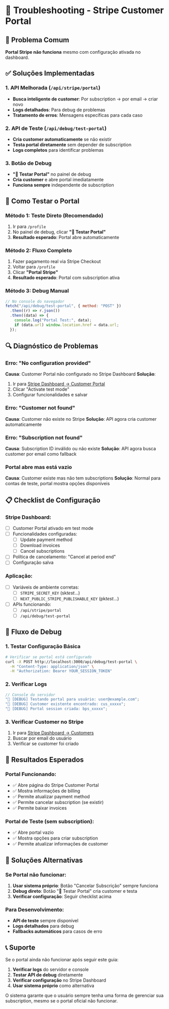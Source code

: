 # 🔧 Troubleshooting - Stripe Customer Portal

## 🎯 Problema Comum

**Portal Stripe não funciona** mesmo com configuração ativada no dashboard.

## ✅ Soluções Implementadas

### **1. API Melhorada (`/api/stripe/portal`)**

- **Busca inteligente de customer**: Por subscription → por email → criar novo
- **Logs detalhados**: Para debug de problemas
- **Tratamento de erros**: Mensagens específicas para cada caso

### **2. API de Teste (`/api/debug/test-portal`)**

- **Cria customer automaticamente** se não existir
- **Testa portal diretamente** sem depender de subscription
- **Logs completos** para identificar problemas

### **3. Botão de Debug**

- **"🔗 Testar Portal"** no painel de debug
- **Cria customer** e abre portal imediatamente
- **Funciona sempre** independente de subscription

## 🧪 Como Testar o Portal

### **Método 1: Teste Direto (Recomendado)**

1. Ir para `/profile`
2. No painel de debug, clicar **"🔗 Testar Portal"**
3. **Resultado esperado**: Portal abre automaticamente

### **Método 2: Fluxo Completo**

1. Fazer pagamento real via Stripe Checkout
2. Voltar para `/profile`
3. Clicar **"Portal Stripe"**
4. **Resultado esperado**: Portal com subscription ativa

### **Método 3: Debug Manual**

```javascript
// No console do navegador
fetch("/api/debug/test-portal", { method: "POST" })
  .then((r) => r.json())
  .then((data) => {
    console.log("Portal Test:", data);
    if (data.url) window.location.href = data.url;
  });
```

## 🔍 Diagnóstico de Problemas

### **Erro: "No configuration provided"**

**Causa**: Customer Portal não configurado no Stripe Dashboard
**Solução**:

1. Ir para [Stripe Dashboard → Customer Portal](https://dashboard.stripe.com/test/settings/billing/portal)
2. Clicar "Activate test mode"
3. Configurar funcionalidades e salvar

### **Erro: "Customer not found"**

**Causa**: Customer não existe no Stripe
**Solução**: API agora cria customer automaticamente

### **Erro: "Subscription not found"**

**Causa**: Subscription ID inválido ou não existe
**Solução**: API agora busca customer por email como fallback

### **Portal abre mas está vazio**

**Causa**: Customer existe mas não tem subscriptions
**Solução**: Normal para contas de teste, portal mostra opções disponíveis

## 📋 Checklist de Configuração

### **Stripe Dashboard:**

- [ ] Customer Portal ativado em test mode
- [ ] Funcionalidades configuradas:
  - [ ] Update payment method
  - [ ] Download invoices
  - [ ] Cancel subscriptions
- [ ] Política de cancelamento: "Cancel at period end"
- [ ] Configuração salva

### **Aplicação:**

- [ ] Variáveis de ambiente corretas:
  - [ ] `STRIPE_SECRET_KEY` (sk*test*...)
  - [ ] `NEXT_PUBLIC_STRIPE_PUBLISHABLE_KEY` (pk*test*...)
- [ ] APIs funcionando:
  - [ ] `/api/stripe/portal`
  - [ ] `/api/debug/test-portal`

## 🚀 Fluxo de Debug

### **1. Testar Configuração Básica**

```bash
# Verificar se portal está configurado
curl -X POST http://localhost:3000/api/debug/test-portal \
  -H "Content-Type: application/json" \
  -H "Authorization: Bearer YOUR_SESSION_TOKEN"
```

### **2. Verificar Logs**

```javascript
// Console do servidor
"🧪 [DEBUG] Testando portal para usuário: user@example.com";
"🧪 [DEBUG] Customer existente encontrado: cus_xxxxx";
"🧪 [DEBUG] Portal session criada: bps_xxxxx";
```

### **3. Verificar Customer no Stripe**

1. Ir para [Stripe Dashboard → Customers](https://dashboard.stripe.com/test/customers)
2. Buscar por email do usuário
3. Verificar se customer foi criado

## 🎯 Resultados Esperados

### **Portal Funcionando:**

- ✅ Abre página do Stripe Customer Portal
- ✅ Mostra informações de billing
- ✅ Permite atualizar payment method
- ✅ Permite cancelar subscription (se existir)
- ✅ Permite baixar invoices

### **Portal de Teste (sem subscription):**

- ✅ Abre portal vazio
- ✅ Mostra opções para criar subscription
- ✅ Permite atualizar informações de customer

## 🔄 Soluções Alternativas

### **Se Portal não funcionar:**

1. **Usar sistema próprio**: Botão "Cancelar Subscrição" sempre funciona
2. **Debug direto**: Botão "🔗 Testar Portal" cria customer e testa
3. **Verificar configuração**: Seguir checklist acima

### **Para Desenvolvimento:**

- **API de teste** sempre disponível
- **Logs detalhados** para debug
- **Fallbacks automáticos** para casos de erro

## 📞 Suporte

Se o portal ainda não funcionar após seguir este guia:

1. **Verificar logs** do servidor e console
2. **Testar API de debug** diretamente
3. **Verificar configuração** no Stripe Dashboard
4. **Usar sistema próprio** como alternativa

O sistema garante que o usuário sempre tenha uma forma de gerenciar sua subscription, mesmo se o portal oficial não funcionar.
